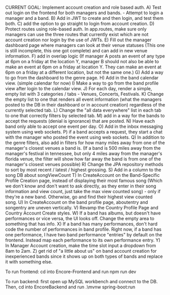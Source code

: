 CURRENT GOAL: Implement account creation and role based auth.
                A) Test out login on the frontend for both managers and bands.
                    - Attempt to login a manager and a band.
                B) Add in JWT to create and then login, and test them both.
                C) add the option to go straight to login from account creation.
                D) Protect routes using role-based auth. In app.routes, make sure only managers can use the three routes that currently exist which are not account creation nor login by the use of JWTs.
                E) Fill out the manager dashboard page where managers can look at their venue statuses (This one is still incomplete, this one got complete) and can add in new venue information.
                F) add in overlap logic (If manager A posts an event of any type at 6pm on a friday at the location Y, manager B should not also be able to make an event at 6pm on a friday at location Y. They can make an event at 6pm on a friday at a different location, but not the same one.)
                G) Add a way to go from the dashboard to the genre page.
                H) Add in the band calendar view. (simple calendar for now)
                I) Make a way to go from the band profile view after login to the calendar view.
                J) For each day, render a simple, empty list with 3 categories / tabs - Venues, Concerts, Festivals.
                K) Change the empty list to one that renders all event information (what the managers posted to the DB in their dashboard or in account creation) regardless of the currently selected tab.
                L) Change the "all data everywhere" list in each tab to one that correctly filters by selected tab. 
                M) add in a way for the bands to accept the requests (denial is ignorance) that are posted.
                N) Have each band only able to accept one event per day. 
                O) Add in the inbox messaging system using web sockets.
                P) if a band accepts a request, they start a chat with the manager who posted the event using web sockets.
                Q) In addition to the genre filters, also add in filters for how many miles away from one of the manager's closest venues a band is. (If a band is 500 miles away from the manager's festival in tennessee, but only 4 miles away from the manager's florida venue, the filter will show how far away the band is from one of the manager's closest venues possible)
                R) Change the JPA repository methods to sort by most recent / latest / highest grossing.
                S) Add in a column to the song DB about songViewCount
                T) In CreateAccount on the Band-Specific Profile Creation page, instead of displaying their most famous song (Which we don't know and don't want to ask directly, as they enter in their song information and view count, just take the max view counted song) - only if they're a new band. Otherwise, go and find their highest view counted song.
                U) In CreateAccount on the band profile page, aboutentry and songentry are uneven vertically.
                V) Revamp the Country Profile Page and Country Account Create styles.
                W) If a band has albums, but doesn't have performances or vice versa, the UI looks off. Change the empty area to something that has info.
                X) If a band has many performances, don't hard code the number of performances in band profile. Right now, if a band has one performance, I have two band performance "entries" by default on the frontend. Instead map each performance to its own performance entry.
                Y) In Manager Account creation, make the time slot input a dropdown from 8am to 2am.
                Z) get rid of "a little about us" on band account creation for inexperienced bands since it shows up on both types of bands and replace it with something else.

To run frontend:
cd into Encore-Frontend and run npm run dev

To run backend:
first open up MySQL workbench and connect to the DB. 
Then, cd into EncoreBackend and run .\mvnw spring-boot:run